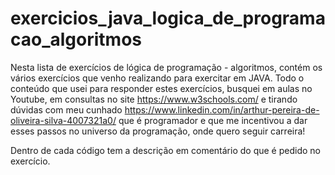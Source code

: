 # exercicios_java_logica_de_programacao_algoritmos

Nesta lista de exercícios de lógica de programação - algoritmos, contém os vários exercícios que venho realizando para exercitar em JAVA. Todo o conteúdo que usei para responder estes exercícios, busquei em aulas no Youtube, em consultas no site https://www.w3schools.com/ e tirando dúvidas com meu cunhado https://www.linkedin.com/in/arthur-pereira-de-oliveira-silva-4007321a0/ que é programador e que me incentivou a dar esses passos no universo da programação, onde quero seguir carreira!

Dentro de cada código tem a descrição em comentário do que é pedido no exercício.
